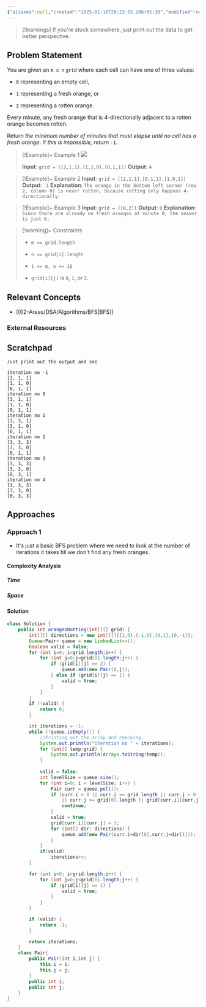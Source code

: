 ```yaml
---
{"aliases":null,"created":"2025-01-16T20:23:15.206+05:30","modified":null,"completed":true,"redo":false,"Perfect":true,"publish":true,"Description":null,"leetcode-index":994,"link":"https://leetcode.com/problems/rotting-oranges","difficulty":"Medium","tags":["leetcode/array","leetcode/breadth-first-search","leetcode/matrix","programming/practice"],"date created":"2025-01-16T08:15","date modified":"2025-01-16T20:23","PassFrontmatter":true,"updated":"2025-01-16T20:23:15.206+05:30"}
---
```



> [!learnings]
> If you're stuck somewhere, just print out the data to get better perspective.
>
## Problem Statement

You are given an `m x n` `grid` where each cell can have one of three values:

	
- `0` representing an empty cell,
	
- `1` representing a fresh orange, or
	
- `2` representing a rotten orange.

Every minute, any fresh orange that is 4-directionally adjacent to a rotten orange becomes rotten.

Return *the minimum number of minutes that must elapse until no cell has a fresh orange*. If *this is impossible, return* `-1`.

 

>[!Example]+ Example 1
>![](https://assets.leetcode.com/uploads/2019/02/16/oranges.png)
>
>**Input**: `grid = [[2,1,1],[1,1,0],[0,1,1]]`
>**Output**: `4
`

>[!Example]+ Example 2
>**Input**: `grid = [[2,1,1],[0,1,1],[1,0,1]]`
>**Output**: `-1`
>**Explanation**: `The orange in the bottom left corner (row 2, column 0) is never rotten, because rotting only happens 4-directionally.
>`

>[!Example]+ Example 3
>**Input**: `grid = [[0,2]]`
>**Output**: `0`
>**Explanation**: `Since there are already no fresh oranges at minute 0, the answer is just 0.
>`

>[!warning]+ Constraints
>- `m == grid.length`
>
>- `n == grid[i].length`
>
>- `1 <= m, n <= 10`
>
>- `grid[i][j]` is `0`, `1`, or `2`.

## Relevant Concepts
- [[02-Areas/DSA/Algorithms/BFS\|BFS]]
### External Resources

## Scratchpad
```
Just print out the output and see

iteration no -1
[2, 1, 1]
[1, 1, 0]
[0, 1, 1]
iteration no 0
[3, 1, 1]
[1, 1, 0]
[0, 1, 1]
iteration no 1
[3, 3, 1]
[3, 1, 0]
[0, 1, 1]
iteration no 2
[3, 3, 3]
[3, 3, 0]
[0, 1, 1]
iteration no 3
[3, 3, 3]
[3, 3, 0]
[0, 3, 1]
iteration no 4
[3, 3, 3]
[3, 3, 0]
[0, 3, 3]

```
## Approaches
### Approach 1
- It's just a basic BFS problem where we need to look at the number of iterations it takes till we don't find any fresh oranges.
#### Complexity Analysis
##### Time
##### Space
#### Solution
```Java
class Solution {
    public int orangesRotting(int[][] grid) {
        int[][] directions = new int[][]{{1,0},{-1,0},{0,1},{0,-1}};
        Queue<Pair> queue = new LinkedList<>();
        boolean valid = false;
        for (int i=0; i<grid.length;i++) {
            for (int j=0;j<grid[0].length;j++) {
                if (grid[i][j] == 2) {
                    queue.add(new Pair(i,j));
                } else if (grid[i][j] == 1) {
                    valid = true;
                }
            }
        }
        if (!valid) {
            return 0;
        }

        int iterations = -1;
        while (!queue.isEmpty()) {
	        //Printing out the array and checking.
            System.out.println("iteration no " + iterations);
            for (int[] temp:grid) {
                System.out.println(Arrays.toString(temp));
            }
            
            valid = false;
            int levelSize = queue.size();
            for (int i=0; i < levelSize; i++) {
                Pair curr = queue.poll();
                if (curr.i < 0 || curr.i >= grid.length || curr.j < 0 
                    || curr.j >= grid[0].length || grid[curr.i][curr.j] == 0 || grid[curr.i][curr.j] == 3) {
                    continue;
                }
                valid = true;
                grid[curr.i][curr.j] = 3;
                for (int[] dir: directions) {
                    queue.add(new Pair(curr.i+dir[0],curr.j+dir[1]));
                }
            }
            if(valid)
                iterations++;
        }

        for (int i=0; i<grid.length;i++) {
            for (int j=0;j<grid[0].length;j++) {
                if (grid[i][j] == 1) {
                    valid = true;
                }
            }
        }

        if (valid) {
            return -1;
        }

        return iterations;
    }
    class Pair{
        public Pair(int i,int j) {
            this.i = i;
            this.j = j;
        }
        public int i;
        public int j;
    }
}
```
